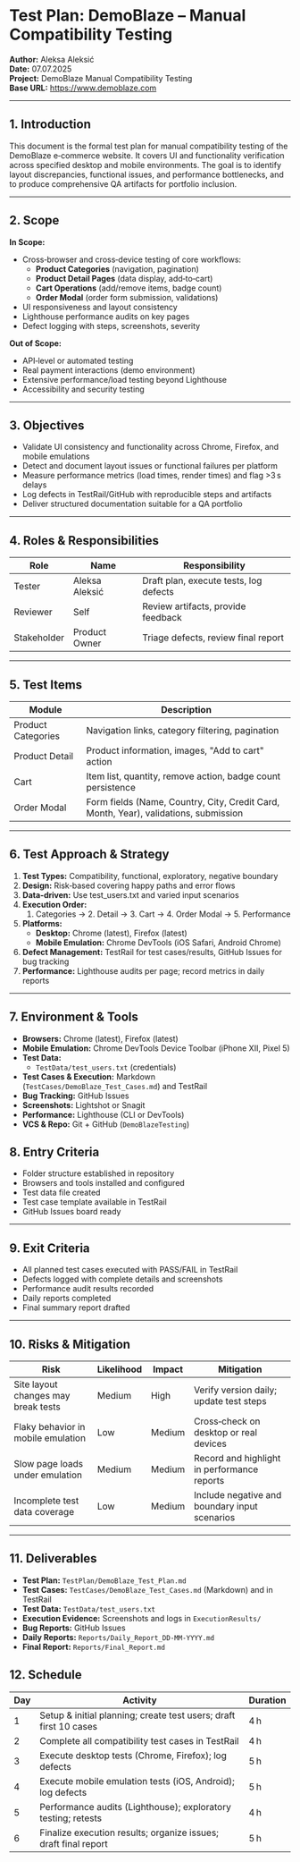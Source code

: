 # Test Plan: DemoBlaze – Manual Compatibility Testing

**Author:** Aleksa Aleksić  
**Date:** 07.07.2025  
**Project:** DemoBlaze Manual Compatibility Testing  
**Base URL:** https://www.demoblaze.com

---

## 1. Introduction  
This document is the formal test plan for manual compatibility testing of the DemoBlaze e‑commerce website. It covers UI and functionality verification across specified desktop and mobile environments. The goal is to identify layout discrepancies, functional issues, and performance bottlenecks, and to produce comprehensive QA artifacts for portfolio inclusion.

---

## 2. Scope

**In Scope:**  
- Cross‑browser and cross‑device testing of core workflows:  
  - **Product Categories** (navigation, pagination)  
  - **Product Detail Pages** (data display, add‑to‑cart)  
  - **Cart Operations** (add/remove items, badge count)  
  - **Order Modal** (order form submission, validations)  
- UI responsiveness and layout consistency  
- Lighthouse performance audits on key pages  
- Defect logging with steps, screenshots, severity

**Out of Scope:**  
- API‑level or automated testing  
- Real payment interactions (demo environment)  
- Extensive performance/load testing beyond Lighthouse  
- Accessibility and security testing

---

## 3. Objectives

- Validate UI consistency and functionality across Chrome, Firefox, and mobile emulations  
- Detect and document layout issues or functional failures per platform  
- Measure performance metrics (load times, render times) and flag >3 s delays  
- Log defects in TestRail/GitHub with reproducible steps and artifacts  
- Deliver structured documentation suitable for a QA portfolio

---

## 4. Roles & Responsibilities

| Role        | Name            | Responsibility                                            |
|-------------|-----------------|----------------------------------------------------------|
| Tester      | Aleksa Aleksić  | Draft plan, execute tests, log defects                   |
| Reviewer    | Self            | Review artifacts, provide feedback                       |
| Stakeholder | Product Owner   | Triage defects, review final report                      |

---

## 5. Test Items

| Module              | Description                                                   |
|---------------------|---------------------------------------------------------------|
| Product Categories  | Navigation links, category filtering, pagination              |
| Product Detail      | Product information, images, "Add to cart" action            |
| Cart                | Item list, quantity, remove action, badge count persistence    |
| Order Modal         | Form fields (Name, Country, City, Credit Card, Month, Year), validations, submission |

---

## 6. Test Approach & Strategy

1. **Test Types:** Compatibility, functional, exploratory, negative boundary  
2. **Design:** Risk‑based covering happy paths and error flows  
3. **Data‑driven:** Use test_users.txt and varied input scenarios  
4. **Execution Order:**  
   1. Categories → 2. Detail → 3. Cart → 4. Order Modal → 5. Performance  
5. **Platforms:**  
   - **Desktop:** Chrome (latest), Firefox (latest)  
   - **Mobile Emulation:** Chrome DevTools (iOS Safari, Android Chrome)  
6. **Defect Management:** TestRail for test cases/results, GitHub Issues for bug tracking  
7. **Performance:** Lighthouse audits per page; record metrics in daily reports

---

## 7. Environment & Tools

- **Browsers:** Chrome (latest), Firefox (latest)  
- **Mobile Emulation:** Chrome DevTools Device Toolbar (iPhone XII, Pixel 5)  
- **Test Data:**  
  - `TestData/test_users.txt` (credentials)  
- **Test Cases & Execution:** Markdown (`TestCases/DemoBlaze_Test_Cases.md`) and TestRail  
- **Bug Tracking:** GitHub Issues  
- **Screenshots:** Lightshot or Snagit  
- **Performance:** Lighthouse (CLI or DevTools)  
- **VCS & Repo:** Git + GitHub (`DemoBlazeTesting`)

## 8. Entry Criteria

- Folder structure established in repository  
- Browsers and tools installed and configured  
- Test data file created  
- Test case template available in TestRail  
- GitHub Issues board ready

---

## 9. Exit Criteria

- All planned test cases executed with PASS/FAIL in TestRail  
- Defects logged with complete details and screenshots  
- Performance audit results recorded  
- Daily reports completed  
- Final summary report drafted

---

## 10. Risks & Mitigation

| Risk                                    | Likelihood | Impact | Mitigation                                     |
|-----------------------------------------|------------|--------|------------------------------------------------|
| Site layout changes may break tests     | Medium     | High   | Verify version daily; update test steps        |
| Flaky behavior in mobile emulation      | Low        | Medium | Cross‑check on desktop or real devices         |
| Slow page loads under emulation         | Medium     | Medium | Record and highlight in performance reports    |
| Incomplete test data coverage           | Low        | Medium | Include negative and boundary input scenarios |

---

## 11. Deliverables

- **Test Plan:** `TestPlan/DemoBlaze_Test_Plan.md`  
- **Test Cases:** `TestCases/DemoBlaze_Test_Cases.md` (Markdown) and in TestRail  
- **Test Data:** `TestData/test_users.txt`  
- **Execution Evidence:** Screenshots and logs in `ExecutionResults/`  
- **Bug Reports:** GitHub Issues  
- **Daily Reports:** `Reports/Daily_Report_DD-MM-YYYY.md`  
- **Final Report:** `Reports/Final_Report.md`

## 12. Schedule 

| Day  | Activity                                       | Duration  |
|------|------------------------------------------------|-----------|
| 1    | Setup & initial planning; create test users; draft first 10 cases | 4 h       |
| 2    | Complete all compatibility test cases in TestRail                 | 4 h       |
| 3    | Execute desktop tests (Chrome, Firefox); log defects             | 5 h       |
| 4    | Execute mobile emulation tests (iOS, Android); log defects       | 5 h       |
| 5    | Performance audits (Lighthouse); exploratory testing; retests     | 4 h       |
| 6    | Finalize execution results; organize issues; draft final report   | 5 h       |
